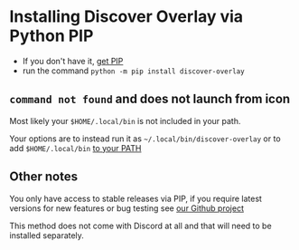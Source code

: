 # Installing Discover Overlay via Python PIP

- If you don't have it, [get PIP](https://pip.pypa.io/en/stable/installation/)
- run the command `python -m pip install discover-overlay`

## `command not found` and does not launch from icon

Most likely your `$HOME/.local/bin` is not included in your path.

Your options are to instead run it as `~/.local/bin/discover-overlay` or to add `$HOME/.local/bin` [to your PATH](https://www.howtogeek.com/658904/how-to-add-a-directory-to-your-path-in-linux/)

## Other notes

You only have access to stable releases via PIP, if you require latest versions for new features or bug testing see [our Github project](https://github.com/trigg/Discover)

This method does not come with Discord at all and that will need to be installed separately.
